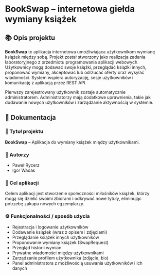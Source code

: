 # BookSwap – internetowa giełda wymiany książek

## 📚 Opis projektu

**BookSwap** to aplikacja internetowa umożliwiająca użytkownikom wymianę książek między sobą. Projekt został stworzony jako realizacja zadania laboratoryjnego z przedmiotu programowania aplikacji webowych. Użytkownicy mogą dodawać swoje książki, przeglądać książki innych, proponować wymiany, akceptować lub odrzucać oferty oraz wysyłać wiadomości. System wspiera autoryzację, sesje użytkowników i komunikację z aplikacją przez REST API.

Pierwszy zarejestrowany użytkownik zostaje automatycznie administratorem. Administratorzy mają dodatkowe uprawnienia, takie jak dodawanie nowych użytkowników i zarządzanie aktywnością w systemie.


## 📄 Dokumentacja

### 📌 Tytuł projektu

**BookSwap** – Aplikacja do wymiany książek między użytkownikami.

### 👥 Autorzy

* Paweł Rycerz
* Igor Wadas

### 🎯 Cel aplikacji

Celem aplikacji jest stworzenie społeczności miłośników książek, którzy mogą się dzielić swoimi zbiorami i odkrywać nowe tytuły, eliminując potrzebę zakupu nowych egzemplarzy.

### ⚙️ Funkcjonalności / sposób użycia

* Rejestracja i logowanie użytkowników
* Dodawanie książek (wraz z opisem i zdjęciami)
* Przeglądanie książek innych użytkowników
* Proponowanie wymiany książek (SwapRequest)
* Przegląd historii wymian 
* Prywatne wiadomości między użytkownikami
* Zarządzanie profilem użytkownika (zdjęcie, bio)
* Panel administratora z możliwością usuwania użytkowników i ich danych



